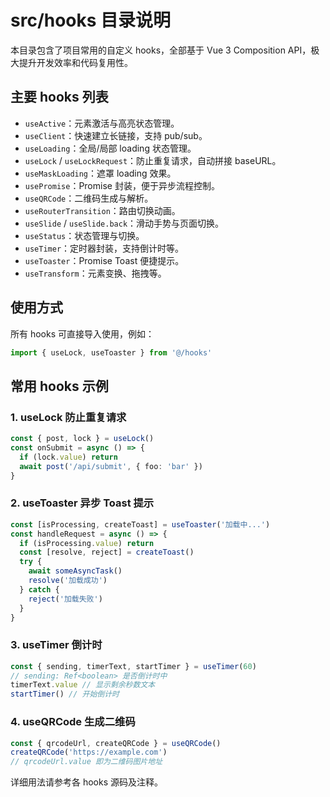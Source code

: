# src/hooks 目录说明

本目录包含了项目常用的自定义 hooks，全部基于 Vue 3 Composition API，极大提升开发效率和代码复用性。

## 主要 hooks 列表

- `useActive`：元素激活与高亮状态管理。
- `useClient`：快速建立长链接，支持 pub/sub。
- `useLoading`：全局/局部 loading 状态管理。
- `useLock` / `useLockRequest`：防止重复请求，自动拼接 baseURL。
- `useMaskLoading`：遮罩 loading 效果。
- `usePromise`：Promise 封装，便于异步流程控制。
- `useQRCode`：二维码生成与解析。
- `useRouterTransition`：路由切换动画。
- `useSlide` / `useSlide.back`：滑动手势与页面切换。
- `useStatus`：状态管理与切换。
- `useTimer`：定时器封装，支持倒计时等。
- `useToaster`：Promise Toast 便捷提示。
- `useTransform`：元素变换、拖拽等。

## 使用方式

所有 hooks 可直接导入使用，例如：

```ts
import { useLock, useToaster } from '@/hooks'
```

## 常用 hooks 示例

### 1. useLock 防止重复请求

```ts
const { post, lock } = useLock()
const onSubmit = async () => {
  if (lock.value) return
  await post('/api/submit', { foo: 'bar' })
}
```

### 2. useToaster 异步 Toast 提示

```ts
const [isProcessing, createToast] = useToaster('加载中...')
const handleRequest = async () => {
  if (isProcessing.value) return
  const [resolve, reject] = createToast()
  try {
    await someAsyncTask()
    resolve('加载成功')
  } catch {
    reject('加载失败')
  }
}
```

### 3. useTimer 倒计时

```ts
const { sending, timerText, startTimer } = useTimer(60)
// sending: Ref<boolean> 是否倒计时中
timerText.value // 显示剩余秒数文本
startTimer() // 开始倒计时
```

### 4. useQRCode 生成二维码

```ts
const { qrcodeUrl, createQRCode } = useQRCode()
createQRCode('https://example.com')
// qrcodeUrl.value 即为二维码图片地址
```

详细用法请参考各 hooks 源码及注释。
